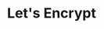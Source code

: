 ---
blog: https://letsencrypt.org/blog/
codehost: https://github.com/letsencrypt
guide: https://letsencrypt.org/trademarks/
images:
- letsencrypt-icon.svg
- letsencrypt-ar21.svg
logohandle: letsencrypt
sort: letsencrypt
title: Let's Encrypt
twitter: https://x.com/letsencrypt
website: https://letsencrypt.org/
wikipedia: https://en.wikipedia.org/wiki/Let%27s_Encrypt
---